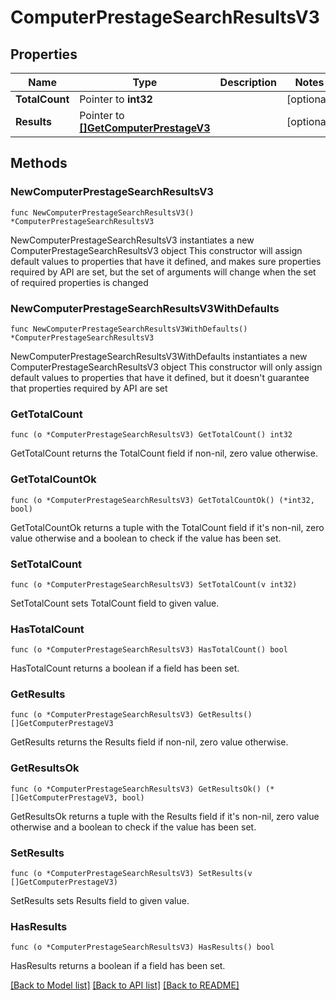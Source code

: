 # ComputerPrestageSearchResultsV3

## Properties

Name | Type | Description | Notes
------------ | ------------- | ------------- | -------------
**TotalCount** | Pointer to **int32** |  | [optional] 
**Results** | Pointer to [**[]GetComputerPrestageV3**](GetComputerPrestageV3.md) |  | [optional] 

## Methods

### NewComputerPrestageSearchResultsV3

`func NewComputerPrestageSearchResultsV3() *ComputerPrestageSearchResultsV3`

NewComputerPrestageSearchResultsV3 instantiates a new ComputerPrestageSearchResultsV3 object
This constructor will assign default values to properties that have it defined,
and makes sure properties required by API are set, but the set of arguments
will change when the set of required properties is changed

### NewComputerPrestageSearchResultsV3WithDefaults

`func NewComputerPrestageSearchResultsV3WithDefaults() *ComputerPrestageSearchResultsV3`

NewComputerPrestageSearchResultsV3WithDefaults instantiates a new ComputerPrestageSearchResultsV3 object
This constructor will only assign default values to properties that have it defined,
but it doesn't guarantee that properties required by API are set

### GetTotalCount

`func (o *ComputerPrestageSearchResultsV3) GetTotalCount() int32`

GetTotalCount returns the TotalCount field if non-nil, zero value otherwise.

### GetTotalCountOk

`func (o *ComputerPrestageSearchResultsV3) GetTotalCountOk() (*int32, bool)`

GetTotalCountOk returns a tuple with the TotalCount field if it's non-nil, zero value otherwise
and a boolean to check if the value has been set.

### SetTotalCount

`func (o *ComputerPrestageSearchResultsV3) SetTotalCount(v int32)`

SetTotalCount sets TotalCount field to given value.

### HasTotalCount

`func (o *ComputerPrestageSearchResultsV3) HasTotalCount() bool`

HasTotalCount returns a boolean if a field has been set.

### GetResults

`func (o *ComputerPrestageSearchResultsV3) GetResults() []GetComputerPrestageV3`

GetResults returns the Results field if non-nil, zero value otherwise.

### GetResultsOk

`func (o *ComputerPrestageSearchResultsV3) GetResultsOk() (*[]GetComputerPrestageV3, bool)`

GetResultsOk returns a tuple with the Results field if it's non-nil, zero value otherwise
and a boolean to check if the value has been set.

### SetResults

`func (o *ComputerPrestageSearchResultsV3) SetResults(v []GetComputerPrestageV3)`

SetResults sets Results field to given value.

### HasResults

`func (o *ComputerPrestageSearchResultsV3) HasResults() bool`

HasResults returns a boolean if a field has been set.


[[Back to Model list]](../README.md#documentation-for-models) [[Back to API list]](../README.md#documentation-for-api-endpoints) [[Back to README]](../README.md)


